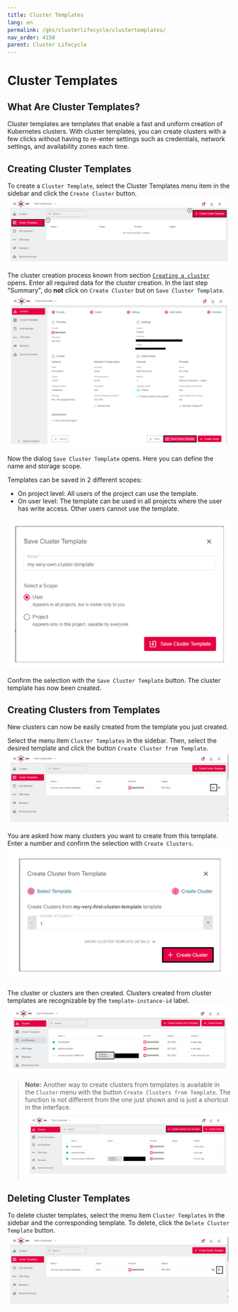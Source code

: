 ```yaml
---
title: Cluster Templates
lang: en
permalink: /gks/clusterlifecycle/clustertemplates/
nav_order: 4150
parent: Cluster Lifecycle
---
```

# Cluster Templates

## What Are Cluster Templates?

Cluster templates are templates that enable a fast and uniform creation of Kubernetes clusters. With cluster templates, you can create clusters with a few clicks without having to re-enter settings such as credentials, network settings, and availability zones each time.

## Creating Cluster Templates

To create a `Cluster Template`, select the Cluster Templates menu item in the sidebar and click the `Create Cluster` button.
![Empty Overview](../images/ClusTempl01.png)

The cluster creation process known from section [`Creating a cluster`](/gks/clusterlifecycle/creatingacluster/) opens. Enter all required data  for the cluster creation. In the last step "Summary", do **not** click on `Create Cluster` but on `Save Cluster Template`.
![Save Cluster Template](../images/ClusTempl02.png)

Now the dialog `Save Cluster Template` opens. Here you can define the name and storage scope.

Templates can be saved in 2 different scopes:

* On project level: All users of the project can use the template.
* On user level: The template can be used in all projects where the user has write access. Other users cannot use the template.

![Save Cluster Template](../images/ClusTempl03.png)

Confirm the selection with the `Save Cluster Template` button. The cluster template has now been created.

## Creating Clusters from Templates

New clusters can now be easily created from the template you just created.

Select the menu item `Cluster Templates` in the sidebar. Then, select the desired template and click the button `Create Cluster from Template`.
![Create Cluster from Template](../images/ClusTempl04.png)

You are asked how many clusters you want to create from this template. Enter a number and confirm the selection with `Create Clusters`.
![Template Create Cluster](../images/ClusTempl05.png)

The cluster or clusters are then created. Clusters created from cluster templates are recognizable by the `template-instance-id` label.
![Cluster Overview New Cluster](../images/ClusTempl06.png)

> **Note:**
> Another way to create clusters from templates is available in the `Cluster` menu with the button `Create Clusters from Template`. The function is not different from the one just shown and is just a shortcut in the interface.
![Cluster Overview Create Alternative](../images/ClusTempl07.png)

## Deleting Cluster Templates

To delete cluster templates, select the menu item `Cluster Templates` in the sidebar and the corresponding template. To delete, click the `Delete Cluster Template` button.
![Template Delete](../images/ClusTempl08.png)
